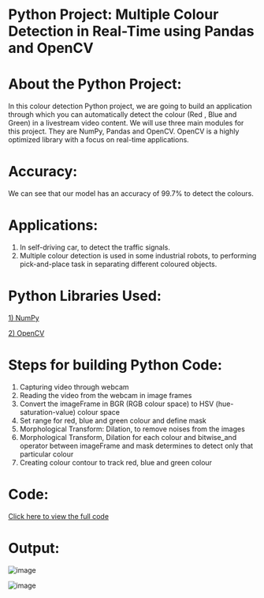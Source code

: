 # Python Project: Multiple Colour Detection in Real-Time using Pandas and OpenCV

# About the Python Project:
In this colour detection Python project, we are going to build an application through which you can automatically detect the colour (Red , Blue and Green) in a livestream video content. 
We will use three main modules for this project. They are NumPy, Pandas and OpenCV. OpenCV is a highly optimized library with a focus on real-time applications.

# Accuracy: 
We can see that our model has an accuracy of 99.7% to detect the colours.

# Applications:
1) In self-driving car, to detect the traffic signals.
2) Multiple colour detection is used in some industrial robots, to performing pick-and-place task in separating different coloured objects.

# Python Libraries Used:
[1) NumPy](https://en.wikipedia.org/wiki/NumPy)

[2) OpenCV](https://en.wikipedia.org/wiki/OpenCV)

# Steps for building Python Code:
1. Capturing video through webcam
2. Reading the video from the webcam in image frames
3. Convert the imageFrame in BGR (RGB colour space) to HSV (hue-saturation-value) colour space
4. Set range for red, blue and green colour and define mask
5. Morphological Transform: Dilation, to remove noises from the images
6. Morphological Transform, Dilation for each colour and bitwise_and operator between imageFrame and mask determines to detect only that particular colour
7. Creating colour contour to track red, blue and green colour

# Code:
[Click here to view the full code](https://github.com/Tanuja127/GitHub/commit/19fec9c80db7f1dccc66dfb4aa2156b79ba4ed81)

# Output:
![image](https://user-images.githubusercontent.com/80504455/111588159-2ef6fb80-87e9-11eb-993f-169407068a07.png)

![image](https://user-images.githubusercontent.com/80504455/111588197-37e7cd00-87e9-11eb-8842-767024e59acf.png)
